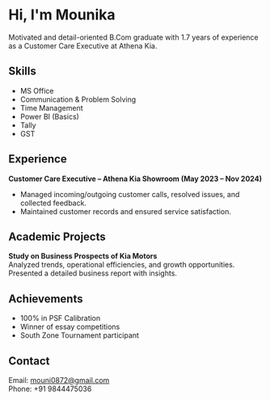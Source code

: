 # Hi, I'm Mounika

Motivated and detail-oriented B.Com graduate with 1.7 years of experience as a Customer Care Executive at Athena Kia.

## Skills
- MS Office
- Communication & Problem Solving
- Time Management
- Power BI (Basics)
- Tally
- GST

## Experience
**Customer Care Executive – Athena Kia Showroom (May 2023 – Nov 2024)**  
- Managed incoming/outgoing customer calls, resolved issues, and collected feedback.
- Maintained customer records and ensured service satisfaction.

## Academic Projects
**Study on Business Prospects of Kia Motors**  
Analyzed trends, operational efficiencies, and growth opportunities. Presented a detailed business report with insights.

## Achievements
- 100% in PSF Calibration
- Winner of essay competitions
- South Zone Tournament participant

## Contact
Email: mouni0872@gmail.com  
Phone: +91 9844475036
